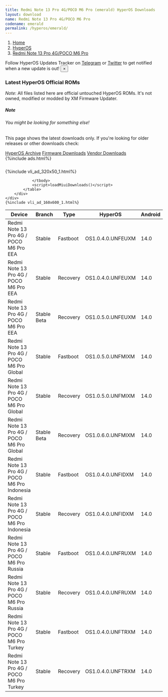 ```yaml
---
title: Redmi Note 13 Pro 4G/POCO M6 Pro (emerald) HyperOS Downloads
layout: download
name: Redmi Note 13 Pro 4G/POCO M6 Pro
codename: emerald
permalink: /hyperos/emerald/
---
```

<nav aria-label="breadcrumb">
    <ol class="breadcrumb">
        <li class="breadcrumb-item"><a href="/">Home</a></li>
        <li class="breadcrumb-item"><a href="/hyperos/">HyperOS</a></li>
        <li class="breadcrumb-item active" aria-current="page"><a href="/hyperos/emerald/">Redmi Note 13 Pro 4G/POCO M6 Pro</a></li>
    </ol>
</nav>
<div class="alert alert-primary alert-dismissible fade show" role="alert">
    Follow HyperOS Updates Tracker on <a href="https://t.me/MIUIUpdatesTracker" class="alert-link">Telegram</a>
     or <a href="https://twitter.com/MiFwUpdater" class="alert-link">Twitter</a> to get notified when a new update is out!
    <button type="button" class="close" data-dismiss="alert" aria-label="Close">
        <span aria-hidden="true">&times;</span>
    </button>
</div>

### Latest HyperOS Official ROMs
*Note*: All files listed here are official untouched HyperOS ROMs. It's not owned, modified or modded by XM Firmware Updater.
<div class="card">
  <div class="card-body">
    <h5 class="card-title">Note</h5>
    <h6 class="card-subtitle mb-2 text-muted">You might be looking for something else!</h6>
    <p class="card-text">This page shows the latest downloads only.
     If you're looking for older releases or other downloads check:</p>
    <a href="/archive/hyperos/emerald/" class="card-link">HyperOS Archive</a>
    <a href="/firmware/emerald/" class="card-link">Firmware Downloads</a>
    <a href="/vendor/emerald/" class="card-link">Vendor Downloads</a>
  </div>
</div>
{%include ads.html%}
<div class="row justify-content-center">
    <div class="col-10">
        <div class="table-responsive-md" style="margin-top: 25px;">
            {%include vli_ad_320x50_1.html%}
            <table id="miui" class="display dt-responsive nowrap compact table table-striped table-hover table-sm">
                <thead class="thead-dark">
                    <tr>
                        <th data-ref="device">Device</th>
                        <th data-ref="branch">Branch</th>
                        <th data-ref="type">Type</th>
                        <th data-ref="miui">HyperOS</th>
                        <th data-ref="android">Android</th>
                        <th data-ref="size">Size</th>
                        <th data-ref="size">Date</th>
                        <th data-ref="link">Link</th>
                    </tr>
                </thead>
                <tbody>
                <tr><td>Redmi Note 13 Pro 4G / POCO M6 Pro EEA</td><td>Stable</td><td>Fastboot</td><td>OS1.0.4.0.UNFEUXM</td><td>14.0</td><td>7.2 GB</td><td>2024-08-05</td><td><a href="/hyperos/emerald/stable/OS1.0.4.0.UNFEUXM/">Download</a></td></tr>
<tr><td>Redmi Note 13 Pro 4G / POCO M6 Pro EEA</td><td>Stable</td><td>Recovery</td><td>OS1.0.4.0.UNFEUXM</td><td>14.0</td><td>4.7 GB</td><td>2024-08-18</td><td><a href="/hyperos/emerald/stable/OS1.0.4.0.UNFEUXM/">Download</a></td></tr>
<tr><td>Redmi Note 13 Pro 4G / POCO M6 Pro EEA</td><td>Stable Beta</td><td>Recovery</td><td>OS1.0.5.0.UNFEUXM</td><td>14.0</td><td>4.7 GB</td><td>None</td><td><a href="/hyperos/emerald/stable beta/OS1.0.5.0.UNFEUXM/">Download</a></td></tr>
<tr><td>Redmi Note 13 Pro 4G / POCO M6 Pro Global</td><td>Stable</td><td>Fastboot</td><td>OS1.0.5.0.UNFMIXM</td><td>14.0</td><td>7.6 GB</td><td>2024-08-13</td><td><a href="/hyperos/emerald/stable/OS1.0.5.0.UNFMIXM/">Download</a></td></tr>
<tr><td>Redmi Note 13 Pro 4G / POCO M6 Pro Global</td><td>Stable</td><td>Recovery</td><td>OS1.0.5.0.UNFMIXM</td><td>14.0</td><td>4.7 GB</td><td>2024-08-27</td><td><a href="/hyperos/emerald/stable/OS1.0.5.0.UNFMIXM/">Download</a></td></tr>
<tr><td>Redmi Note 13 Pro 4G / POCO M6 Pro Global</td><td>Stable Beta</td><td>Recovery</td><td>OS1.0.6.0.UNFMIXM</td><td>14.0</td><td>4.7 GB</td><td>2024-09-20</td><td><a href="/hyperos/emerald/stable beta/OS1.0.6.0.UNFMIXM/">Download</a></td></tr>
<tr><td>Redmi Note 13 Pro 4G / POCO M6 Pro Indonesia</td><td>Stable</td><td>Fastboot</td><td>OS1.0.4.0.UNFIDXM</td><td>14.0</td><td>7.0 GB</td><td>2024-08-28</td><td><a href="/hyperos/emerald/stable/OS1.0.4.0.UNFIDXM/">Download</a></td></tr>
<tr><td>Redmi Note 13 Pro 4G / POCO M6 Pro Indonesia</td><td>Stable</td><td>Recovery</td><td>OS1.0.4.0.UNFIDXM</td><td>14.0</td><td>4.7 GB</td><td>2024-09-05</td><td><a href="/hyperos/emerald/stable/OS1.0.4.0.UNFIDXM/">Download</a></td></tr>
<tr><td>Redmi Note 13 Pro 4G / POCO M6 Pro Russia</td><td>Stable</td><td>Fastboot</td><td>OS1.0.4.0.UNFRUXM</td><td>14.0</td><td>7.4 GB</td><td>2024-08-18</td><td><a href="/hyperos/emerald/stable/OS1.0.4.0.UNFRUXM/">Download</a></td></tr>
<tr><td>Redmi Note 13 Pro 4G / POCO M6 Pro Russia</td><td>Stable</td><td>Recovery</td><td>OS1.0.4.0.UNFRUXM</td><td>14.0</td><td>4.6 GB</td><td>2024-08-26</td><td><a href="/hyperos/emerald/stable/OS1.0.4.0.UNFRUXM/">Download</a></td></tr>
<tr><td>Redmi Note 13 Pro 4G / POCO M6 Pro Turkey</td><td>Stable</td><td>Fastboot</td><td>OS1.0.4.0.UNFTRXM</td><td>14.0</td><td>6.6 GB</td><td>2024-08-18</td><td><a href="/hyperos/emerald/stable/OS1.0.4.0.UNFTRXM/">Download</a></td></tr>
<tr><td>Redmi Note 13 Pro 4G / POCO M6 Pro Turkey</td><td>Stable</td><td>Recovery</td><td>OS1.0.4.0.UNFTRXM</td><td>14.0</td><td>4.6 GB</td><td>2024-08-26</td><td><a href="/hyperos/emerald/stable/OS1.0.4.0.UNFTRXM/">Download</a></td></tr>

                </tbody>
                <script>loadMiuiDownloads()</script>
            </table>
        </div>
    </div>
    {%include vli_ad_160x600_1.html%}
</div>
